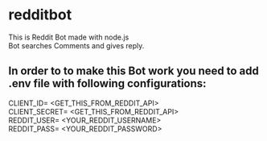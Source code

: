 # redditbot
This is Reddit Bot made with node.js  
Bot searches Comments and gives reply.

## In order to to make this Bot work you need to add .env file with following configurations:

CLIENT_ID= <GET_THIS_FROM_REDDIT_API>  
CLIENT_SECRET= <GET_THIS_FROM_REDDIT_API>  
REDDIT_USER= <YOUR_REDDIT_USERNAME>  
REDDIT_PASS= <YOUR_REDDIT_PASSWORD>  
